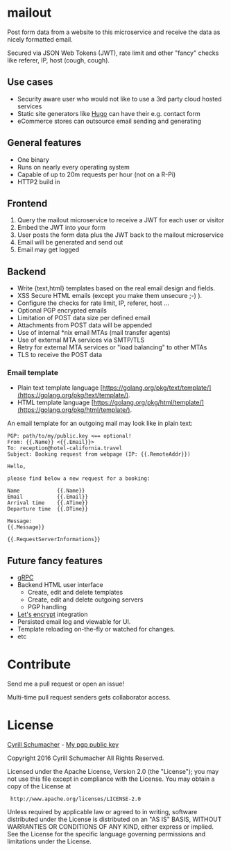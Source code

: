 # mailout

Post form data from a website to this microservice and receive the data as nicely formatted email.
  
Secured via JSON Web Tokens (JWT), rate limit and other "fancy" checks like referer, IP, host (cough, cough).

## Use cases

- Security aware user who would not like to use a 3rd party cloud hosted services 
- Static site generators like [Hugo](https://gohugo.io) can have their e.g. contact form
- eCommerce stores can outsource email sending and generating

## General features

- One binary
- Runs on nearly every operating system
- Capable of up to 20m requests per hour (not on a R-Pi)
- HTTP2 build in

## Frontend

1. Query the mailout microservice to receive a JWT for each user or visitor
2. Embed the JWT into your form
3. User posts the form data plus the JWT back to the mailout microservice
4. Email will be generated and send out
5. Email may get logged

## Backend

- Write {text,html} templates based on the real email design and fields.
- XSS Secure HTML emails (except you make them unsecure ;-) ).
- Configure the checks for rate limit, IP, referer, host ...
- Optional PGP encrypted emails
- Limitation of POST data size per defined email
- Attachments from POST data will be appended
- Use of internal *nix email MTAs (mail transfer agents)
- Use of external MTA services via SMTP/TLS
- Retry for external MTA services or "load balancing" to other MTAs
- TLS to receive the POST data

### Email template

- Plain text template language [https://golang.org/pkg/text/template/](https://golang.org/pkg/text/template/).
- HTML template language [https://golang.org/pkg/html/template/](https://golang.org/pkg/html/template/).

An email template for an outgoing mail may look like in plain text:

```
PGP: path/to/my/public.key <== optional!
From: {{.Name}} <{{.Email}}>
To: reception@hotel-california.travel
Subject: Booking request from webpage (IP: {{.RemoteAddr}})

Hello,

please find below a new request for a booking:

Name            {{.Name}}
Email           {{.Email}}
Arrival time    {{.ATime}}
Departure time  {{.DTime}}

Message:
{{.Message}}

{{.RequestServerInformations}}
```

## Future fancy features

- [gRPC](http://www.grpc.io/)
- Backend HTML user interface
    - Create, edit and delete templates
    - Create, edit and delete outgoing servers
    - PGP handling
- [Let's encrypt](https://letsencrypt.org/) integration
- Persisted email log and viewable for UI.
- Template reloading on-the-fly or watched for changes.
- etc

# Contribute

Send me a pull request or open an issue!

Multi-time pull request senders gets collaborator access.

# License

[Cyrill Schumacher](https://github.com/SchumacherFM) - [My pgp public key](https://www.schumacher.fm/cyrill.asc)

Copyright 2016 Cyrill Schumacher All Rights Reserved.

Licensed under the Apache License, Version 2.0 (the "License");
you may not use this file except in compliance with the License.
You may obtain a copy of the License at

     http://www.apache.org/licenses/LICENSE-2.0

Unless required by applicable law or agreed to in writing, software
distributed under the License is distributed on an "AS IS" BASIS,
WITHOUT WARRANTIES OR CONDITIONS OF ANY KIND, either express or implied.
See the License for the specific language governing permissions and
limitations under the License.
